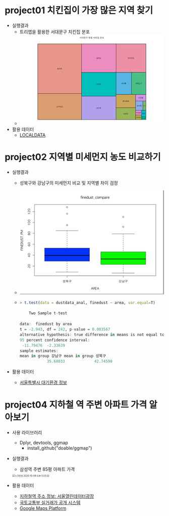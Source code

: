 

# project01 치킨집이 가장 많은 지역 찾기

* 실행결과
  * 트리맵을 활용한 서대문구 치킨집 분포
  * ![image-20201009171338901](md-images/image-20201009171338901.png)
* 활용 데이터
  * [LOCALDATA](http://www.localdata.kr/)

# project02 지역별 미세먼지 농도 비교하기

* 실행결과

  * 성북구와 강남구의 미세먼지 비교 및 지역별 차이 검정

  * ![image-20201009171437527](md-images/image-20201009171437527.png)

  * ```R
    > t.test(data = dustdata_anal, finedust ~ area, var.equal=T)
    
    	Two Sample t-test
    
    data:  finedust by area
    t = -2.943, df = 242, p-value = 0.003567
    alternative hypothesis: true difference in means is not equal to 0
    95 percent confidence interval:
     -11.79476  -2.33639
    sample estimates:
    mean in group 강남구 mean in group 성북구 
                35.68033             42.74590 
    ```

* 활용 데이터

  * [서울특별시 대기환경 정보](https://cleanair.seoul.go.kr/2020/statistics/periodAverage)

# project04 지하철 역 주변 아파트 가격 알아보기

* 사용 라이브러리

  * Dplyr, devtools, ggmap
    * install_github("doable/ggmap")

* 실행결과

  * 삼성역 주변 85평 아파트 가격

  <img src="md-images/%E1%84%89%E1%85%B3%E1%84%8F%E1%85%B3%E1%84%85%E1%85%B5%E1%86%AB%E1%84%89%E1%85%A3%E1%86%BA%202020-10-09%20%E1%84%8B%E1%85%A9%E1%84%92%E1%85%AE%205.03.02-2230871.png" alt="스크린샷 2020-10-09 오후 5.03.02" style="zoom:50%;" />

* 활용 데이터

  * [지하철역 주소 정보: 서울열린데이터광장](https://data.seoul.go.kr/)
  * [국토교통부 실거래가 공개 시스템](http://rtdown.molit.go.kr/)
  * [Google Maps Platform](https://cloud.google.com/maps-platform/)


